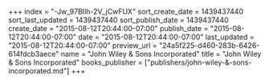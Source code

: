 +++
index = "-Jw_97BIlh-2V_jCwFUX"
sort_create_date = 1439437440
sort_last_updated = 1439437440
sort_publish_date = 1439437440
create_date = "2015-08-12T20:44:00-07:00"
publish_date = "2015-08-12T20:44:00-07:00"
date = "2015-08-12T20:44:00-07:00"
last_updated = "2015-08-12T20:44:00-07:00"
preview_url = "24a5f225-d460-283b-6426-614fdcb3aece"
name = "John Wiley & Sons Incorporated"
title = "John Wiley & Sons Incorporated"
books_publisher = ["publishers/john-wiley-&-sons-incorporated.md"]
+++
